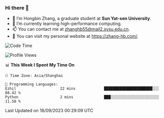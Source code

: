 ### Hi there 👋

- 🔭 I’m Hongbin Zhang, a graduate student at **Sun Yat-sen University**.
- 🌱 I’m currently learning high-performance computing.
- 📫 You can contact me at zhanghb55@mail2.sysu.edu.cn.
- 👀 You can visit my personal website at https://zhang-hb.com/.

<!--START_SECTION:waka-->
![Code Time](http://img.shields.io/badge/Code%20Time-230%20hrs%202%20mins-blue)

![Profile Views](http://img.shields.io/badge/Profile%20Views-0-blue)

📊 **This Week I Spent My Time On** 

```text
🕑︎ Time Zone: Asia/Shanghai

💬 Programming Languages: 
Ezhil                    22 mins             ██████████████████████░░░   88.42 % 
Python                   2 mins              ███░░░░░░░░░░░░░░░░░░░░░░   11.58 % 
```


 Last Updated on 18/09/2023 00:29:09 UTC
<!--END_SECTION:waka-->